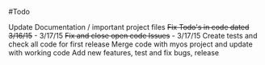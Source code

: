 #Todo

Update Documentation / important project files
<del>Fix Todo's in code dated 3/16/15</del> - 3/17/15
<del>Fix and close open code Issues</del> - 3/17/15
Create tests and check all code for first release
Merge code with myos project and update with working code
Add new features, test and fix bugs, release
